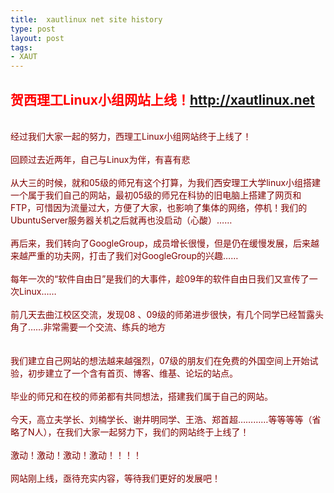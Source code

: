 ```yaml
---
title:  xautlinux net site history
type: post
layout: post
tags: 
- XAUT
---
```

<h2><span style="color: #ff0000;">贺西理工Linux小组网站上线！<a href="http://xautlinux.net" target="_blank">http://xautlinux.net</a></span></h2><br/><span style="color: #800000;">经过我们大家一起的努力，西理工Linux小组网站终于上线了！</span><br/><br/><span style="color: #800000;">回顾过去近两年，自己与Linux为伴，有喜有悲</span><br/><br/><span style="color: #800000;">从大三的时候，就和05级的师兄有这个打算，为我们西安理工大学linux小组搭建一个属于我们自己的网站，最初05级的师兄在科协的旧电脑上搭建了网页和FTP，可惜因为流量过大，方便了大家，也影响了集体的网络，停机！我们的UbuntuServer服务器关机之后就再也没启动（心酸）……</span><br/><br/><span style="color: #800000;">再后来，我们转向了GoogleGroup，成员增长很慢，但是仍在缓慢发展，后来越来越严重的功夫网，打击了我们对GoogleGroup的兴趣……</span><br/><br/><span style="color: #800000;">每年一次的“软件自由日”是我们的大事件，趁09年的软件自由日我们又宣传了一次Linux……</span><br/><br/><span style="color: #800000;">前几天去曲江校区交流，发现08 、09级的师弟进步很快，有几个同学已经暂露头角了……非常需要一个交流、练兵的地方<br/></span><br/><br/><span style="color: #800000;">我们建立自己网站的想法越来越强烈，07级的朋友们在免费的外国空间上开始试验，初步建立了一个含有首页、博客、维基、论坛的站点。</span><br/><br/><span style="color: #800000;">毕业的师兄和在校的师弟都有共同想法，搭建我们属于自己的网站。</span><br/><br/><span style="color: #800000;">今天，高立夫学长、刘楠学长、谢井明同学、王浩、郑首超…………等等等等（省略了N人），在我们大家一起努力下，我们的网站终于上线了！</span><br/><br/><span style="color: #800000;">激动！激动！激动！激动！！！！</span><br/><br/><span style="color: #ff0000;"><span style="color: #800000;">网站刚上线，亟待充实内容，等待我们更好的发展吧！</span><br/></span>

